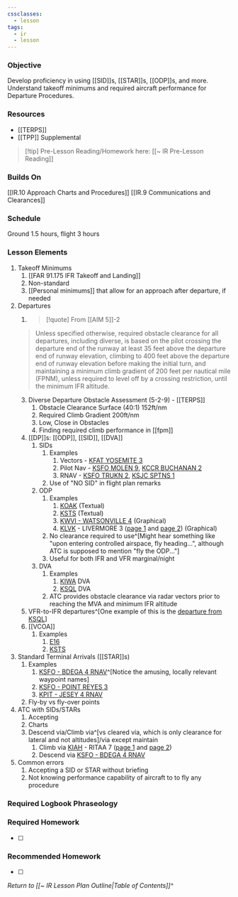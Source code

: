 ```yaml
---
cssclasses:
  - lesson
tags:
  - ir
  - lesson
---
```

### Objective
Develop proficiency in using [[SID]]s, [[STAR]]s, [[ODP]]s, and more. Understand takeoff minimums and required aircraft performance for Departure Procedures. 

### Resources
- [[TERPS]]
- [[TPP]] Supplemental

> [!tip] Pre-Lesson Reading/Homework here: [[~ IR Pre-Lesson Reading]]

### Builds On
[[IR.10 Approach Charts and Procedures]]
[[IR.9 Communications and Clearances]]

### Schedule
Ground 1.5 hours, flight 3 hours 

### Lesson Elements
1. Takeoff Minimums
	1. [[FAR 91.175 IFR Takeoff and Landing]]
	2. Non-standard
	3. [[Personal minimums]] that allow for an approach after departure, if needed
2.  Departures
	1. > [!quote] From [[AIM 5]]-2
	> Unless specified otherwise, required obstacle clearance for all departures, including diverse, is based on the pilot crossing the departure end of the runway at least 35 feet above the departure end of runway elevation, climbing to 400 feet above the departure end of runway elevation before making the initial turn, and maintaining a minimum climb gradient of 200 feet per nautical mile (FPNM), unless required to level off by a crossing restriction, until the minimum IFR altitude.
	3. Diverse Departure Obstacle Assessment (5-2-9) - [[TERPS]]
		1. Obstacle Clearance Surface (40:1) 152ft/nm
		2. Required Climb Gradient 200ft/nm
		3. Low, Close in Obstacles
		4. Finding required climb performance in [[fpm]]
	4. [[DP]]s: [[ODP]], [[SID]], [[DVA]]
		1. SIDs
			1. Examples
				1. Vectors - [KFAT YOSEMITE 3](https://aeronav.faa.gov/d-tpp/2407/00162YOSEMITE.PDF)
				2. Pilot Nav - [KSFO MOLEN 9](https://aeronav.faa.gov/d-tpp/2407/00375MOLEN.PDF), [KCCR BUCHANAN 2](https://aeronav.faa.gov/d-tpp/2407/05320BUCHANAN.PDF) 
				3. RNAV - [KSFO TRUKN 2](https://aeronav.faa.gov/d-tpp/2407/00375TRUKN.PDF), [KSJC SPTNS 1](https://aeronav.faa.gov/d-tpp/2407/00693SPTNS.PDF)
			2. Use of "NO SID" in flight plan remarks
		3. ODP
			1. Examples
				1. [KOAK](https://aeronav.faa.gov/d-tpp/2407/SW2TO.PDF#page=19) (Textual)
				2. [KSTS](https://aeronav.faa.gov/d-tpp/2407/SW2TO.PDF#page=28) (Textual)
				3. [KWVI - WATSONVILLE 4](https://aeronav.faa.gov/d-tpp/2407/00805WATSONVILLE.PDF) (Graphical)
				4. [KLVK](https://www.airnav.com/airport/KLVK) - LIVERMORE 3 ([page 1](https://aeronav.faa.gov/d-tpp/2407/06075LIVERMORE.PDF) and [page 2](https://aeronav.faa.gov/d-tpp/2407/06075LIVERMORE_C.PDF)) (Graphical)
			2. No clearance required to use^[Might hear something like "upon entering controlled airspace, fly heading...", although ATC is supposed to mention "fly the ODP..."]
			3. Useful for both IFR and VFR marginal/night
		4. DVA
			1. Examples
				1. [KIWA](https://aeronav.faa.gov/d-tpp/2407/SW4TO.PDF#page=28) DVA 
				2. [KSQL](https://aeronav.faa.gov/d-tpp/2407/SW2TO.PDF#page=25) DVA
			2. ATC provides obstacle clearance via radar vectors prior to reaching the MVA and minimum IFR altitude
	6. VFR-to-IFR departures^[One example of this is the [departure from KSQL](https://www.sancarlosairport.org/Departure-Guidance-030222.pdf)]
	7. [[VCOA]]
		1. Examples
			1. [E16](https://aeronav.faa.gov/d-tpp/2407/SW2TO.PDF#page=28)
			2. [KSTS](https://aeronav.faa.gov/d-tpp/2407/SW2TO.PDF#page=28)
4. Standard Terminal Arrivals ([[STAR]]s)
	1. Examples
		1. [KSFO - BDEGA 4 RNAV](https://aeronav.faa.gov/d-tpp/2407/00375BDEGA.PDF)^[Notice the amusing, locally relevant waypoint names]
		2. [KSFO - POINT REYES 3](https://aeronav.faa.gov/d-tpp/2407/00375POINTREYES.PDF)
		3. [KPIT - JESEY 4 RNAV](https://aeronav.faa.gov/d-tpp/2407/00570JESEY.PDF)
	2. Fly-by vs fly-over points
5. ATC with SIDs/STARs
	1. Accepting
	2. Charts
	3. Descend via/Climb via^[vs cleared via, which is only clearance for lateral and not altitudes]/via except maintain
		1. Climb via [KIAH](https://www.airnav.com/airport/KIAH) - RITAA 7 ([page 1](https://aeronav.faa.gov/d-tpp/2407/05461RITAA.PDF) and [page 2](https://aeronav.faa.gov/d-tpp/2407/05461RITAA_C.PDF))
		2. Descend via [KSFO - BDEGA 4 RNAV](https://aeronav.faa.gov/d-tpp/2407/00375BDEGA.PDF)
6. Common errors 
	1. Accepting a SID or STAR without briefing
	2. Not knowing performance capability of aircraft to to fly any procedure

### Required Logbook Phraseology

### Required Homework
- [ ] 

### Recommended Homework
- [ ] 

*Return to [[~ IR Lesson Plan Outline|Table of Contents]]^*